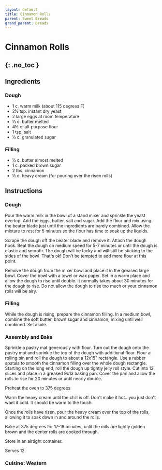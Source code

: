 ```yaml
---
layout: default
title: Cinnamon Rolls
parent: Sweet Breads
grand_parent: Breads
---
```


# Cinnamon Rolls
{: .no_toc }
---
## Ingredients
### Dough
<ul>
	<li>1 c. warm milk (about 115 degrees F)</li>
	<li>2½ tsp. instant dry yeast</li>
	<li>2 large eggs at room temperature</li>
	<li>⅓ c. butter melted</li>
	<li>4½ c. all-purpose flour</li>
	<li>1 tsp. salt</li>
	<li>½ c. granulated sugar</li>
</ul>

### Filling
<ul>
	<li>½ c. butter almost melted</li>
	<li>1 c. packed brown sugar</li>
	<li>2 tbs. cinnamon</li>
	<li>½ c. heavy cream (for pouring over the risen rolls)</li>
</ul>

## Instructions
### Dough
Pour the warm milk in the bowl of a stand mixer and sprinkle
the yeast overtop. Add the eggs, butter, salt and sugar. Add the flour and mix
using the beater blade just until the ingredients are barely combined. Allow
the mixture to rest for 5 minutes so the flour has time to soak up the liquids.

Scrape the dough off the beater blade and remove it. Attach
the dough hook. Beat the dough on medium speed for 5-7 minutes or until the
dough is elastic and smooth. The dough will be tacky and will still be sticking
to the sides of the bowl. That's ok! Don't be tempted to add more flour at this
point. 

Remove the dough from the mixer bowl and place it in the
greased large bowl. Cover the bowl with a towel or wax paper. Set in a warm
place and allow the dough to rise until double. It normally takes about 30
minutes for the dough to rise. Do not allow the dough to rise too much or your
cinnamon rolls will be airy. 

### Filling
While the dough is rising, prepare the cinnamon filling. In
a medium bowl, combine the soft butter, brown sugar and cinnamon, mixing until
well combined. Set aside.

### Assembly and Bake

Sprinkle a pastry mat generously with flour. Turn out the
dough onto the pastry mat and sprinkle the top of the dough with additional
flour. Flour a rolling pin and roll the dough to about a 12x15&quot; rectangle.
Use a rubber spatula to smooth the cinnamon filling over the whole dough
rectangle. Starting on the long end, roll the dough up tightly jelly roll
style. Cut into 12 slices and place in a greased 9x13 baking pan. Cover the pan
and allow the rolls to rise for 20 minutes or until nearly double. 

Preheat the oven to 375 degrees. 

Warm the heavy cream until the chill is off. Don't make it
hot...you just don't want it cold. It should be warm to the touch. 

Once the rolls have risen, pour the heavy cream over the top
of the rolls, allowing it to soak down in and around the rolls. 

Bake at 375 degrees for 17-19 minutes, until the rolls are
lightly golden brown and the center rolls are cooked through. 

Store in an airtight container.

Serves 12.

### Cuisine: Western

